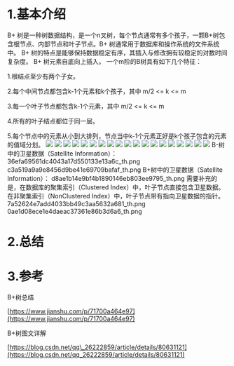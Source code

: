 # 1.基本介绍
B+ 树是一种树数据结构，是一个n叉树，每个节点通常有多个孩子，一颗B+树包含根节点、内部节点和叶子节点。B+ 树通常用于数据库和操作系统的文件系统中。 B+ 树的特点是能够保持数据稳定有序，其插入与修改拥有较稳定的对数时间复杂度。 B+ 树元素自底向上插入。
一个m阶的B树具有如下几个特征：

1.根结点至少有两个子女。

2.每个中间节点都包含k-1个元素和k个孩子，其中 m/2 <= k <= m

3.每一个叶子节点都包含k-1个元素，其中 m/2 <= k <= m

4.所有的叶子结点都位于同一层。

5.每个节点中的元素从小到大排列，节点当中k-1个元素正好是k个孩子包含的元素的值域分划。
![](/static/image/17a0c4f672b34e668a0cd2eb214c117d_th.png)
![](/static/image/c56155c2131e45b0bf69f9ae6cba056e_th.png)
![](/static/image/164ce3d2504c4d63945e134ca6752a2c_th.png)
![](/static/image/891ad19fb4294e9293fdca83e8e34616_th.png)
![](/static/image/eb790f08a02a4bcbbc7cf3f3f8a95d4d_th.png)
![](/static/image/ff571cfd72ab4a068ce0867b0e450de8_th.png)
![](/static/image/d4430eb5e5ef42008b1facec51636dbb_th.png)
![](/static/image/358025867be14bb99bf8806b98e774d9_th.png)
![](/static/image/034a86d6e1d94c798e63ab144955c0f6_th.png)
![](/static/image/86f732dd90b74be3bf9494859fa78d66_th.png)
![](/static/image/0611ff5a5103461e843ab627f8821419_th.png)
![](/static/image/adada4999fdd48d4937f5f14c0eb7792_th.png)
![](/static/image/afffda21578b4d8a90cbdea4976fb5b6_th.png)
![](/static/image/29583d49358e41fa9c2fbc5169fb7d14_th.png)
![](/static/image/04eb120cd1e04d3a94c2482abc7deb96_th.png)
![](/static/image/3ce28ba0a2bd426ebebac9603f728603_th.png)
![](/static/image/3bd2b4220a0f4d1887e2943a729c40a1_th.png)
![](/static/image/664e36a4da0f45fcaf6e18b68d36a0b4_th.png)
![](/static/image/514d587fa73746978200aca252837a44_th.png)
B-树中的卫星数据（Satellite Information）：
36efa69561dc4043a17d550133e13a6c_th.png
c3a519a9a9e8456d9be41e69709bafaf_th.png
B+树中的卫星数据（Satellite Information）：
d8ae1b14e9bf4b1890146eb803ee9795_th.png
需要补充的是，在数据库的聚集索引（Clustered Index）中，叶子节点直接包含卫星数据。在非聚集索引（NonClustered Index）中，叶子节点带有指向卫星数据的指针。
7a52624e7add4033bb49c3aa5632a681_th.png
0ae1d08ece1e4daeac37361e86b3d6a6_th.png
# 2.总结

# 3.参考

B+树总结

[https://www.jianshu.com/p/71700a464e97](https://www.jianshu.com/p/71700a464e97)

B+树图文详解

[https://blog.csdn.net/qq\_26222859/article/details/80631121](https://blog.csdn.net/qq_26222859/article/details/80631121)

